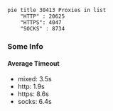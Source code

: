 
```mermaid
pie title 30413 Proxies in list
    "HTTP" : 20625
    "HTTPS": 4047
    "SOCKS" : 8734
```

### Some Info
#### Average Timeout

- mixed: 3.5s
- http: 1.9s
- https: 8.6s
- socks: 6.4s